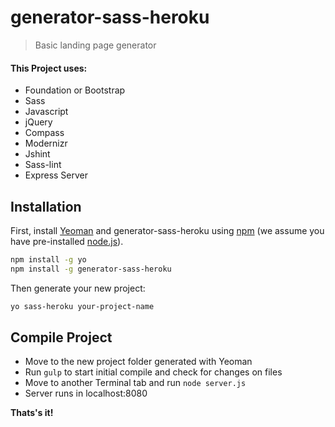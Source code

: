 # generator-sass-heroku
> Basic landing page generator

#### This Project uses:
* Foundation or Bootstrap
* Sass
* Javascript
* jQuery
* Compass
* Modernizr
* Jshint
* Sass-lint
* Express Server


## Installation

First, install [Yeoman](http://yeoman.io) and generator-sass-heroku using [npm](https://www.npmjs.com/) (we assume you have pre-installed [node.js](https://nodejs.org/)).

```bash
npm install -g yo
npm install -g generator-sass-heroku
```

Then generate your new project:

```bash
yo sass-heroku your-project-name
```

## Compile Project

 * Move to the new project folder generated with Yeoman
 * Run `gulp` to start initial compile and check for changes on files
 * Move to another Terminal tab and run `node server.js`
 * Server runs in localhost:8080

**Thats's it!**

